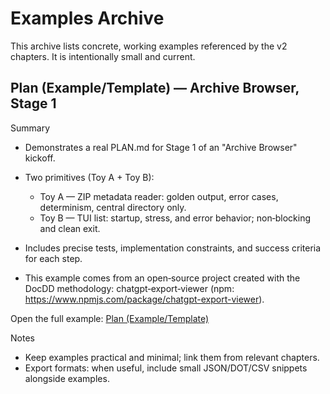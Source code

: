 # Examples Archive

This archive lists concrete, working examples referenced by the v2 chapters. It is intentionally small and current.

## Plan (Example/Template) — Archive Browser, Stage 1
Summary
- Demonstrates a real PLAN.md for Stage 1 of an "Archive Browser" kickoff.
- Two primitives (Toy A + Toy B):
  - Toy A — ZIP metadata reader: golden output, error cases, determinism, central directory only.
  - Toy B — TUI list: startup, stress, and error behavior; non‑blocking and clean exit.
- Includes precise tests, implementation constraints, and success criteria for each step.

- This example comes from an open‑source project created with the DocDD methodology: chatgpt‑export‑viewer (npm: https://www.npmjs.com/package/chatgpt-export-viewer).

Open the full example: [Plan (Example/Template)](./examples/archive-browser-plan.md)

Notes
- Keep examples practical and minimal; link them from relevant chapters.
- Export formats: when useful, include small JSON/DOT/CSV snippets alongside examples.
